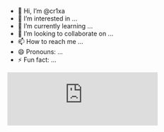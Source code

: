 - 👋 Hi, I’m @cr1xa
- 👀 I’m interested in ...
- 🌱 I’m currently learning ...
- 💞️ I’m looking to collaborate on ...
- 📫 How to reach me ...
- 😄 Pronouns: ...
- ⚡ Fun fact: ...
<iframe
    title="Discord user embed"
    width="340"
    height=120
    frameborder="0"
    sandbox="allow-scripts"
    src="https://widgets.vendicated.dev/user?id=780345184084033547&theme=dark&banner=true&full-banner=false&rounded-corners=true&discord-icon=true&badges=true&guess-nitro=true&"
></iframe>
